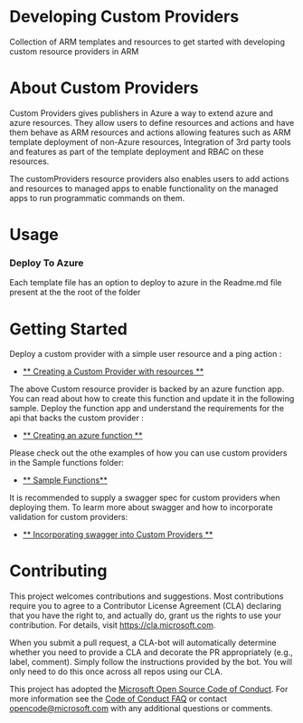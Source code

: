 # Developing Custom Providers
Collection of ARM templates and resources to get started with developing custom resource providers in ARM 


# About Custom Providers

Custom Providers gives publishers in Azure a way to extend azure and azure resources. They allow users to define resources and actions and have them behave as ARM resources and actions allowing features such as ARM template deployment of non-Azure resources, Integration of 3rd party tools and features as part of the template deployment and RBAC on these resources.

The customProviders resource providers also enables users to add actions and resources to managed apps to enable functionality on the managed apps to run programmatic commands on them.

# Usage

### Deploy To Azure
Each template file has an option to deploy to azure in the Readme.md file present at the the root of the folder


# Getting Started

Deploy a custom provider with a simple user resource and a ping action : 
+ [** Creating a Custom Provider with resources **](CustomRPWithFunction/README.md)

The above Custom resource provider is backed by an azure function app. You can read about how to create this function and update it in the following sample. Deploy the function app and understand the requirements for the api that backs the custom provider :
+ [** Creating an azure function **](/SampleFunction/CSharpSimpleProvider/README.md)

Please check out the othe examples of how you can use custom providers in the Sample functions folder:
+ [** Sample Functions**](/SampleFunction/README.md)

It is recommended to supply a swagger spec for custom providers when deploying them. 
To learm more about swagger and how to incorporate validation for custom providers:
+ [** Incorporating swagger into Custom Providers **](CustomRPWithSwagger/README.md)


# Contributing

This project welcomes contributions and suggestions.  Most contributions require you to agree to a
Contributor License Agreement (CLA) declaring that you have the right to, and actually do, grant us
the rights to use your contribution. For details, visit https://cla.microsoft.com.

When you submit a pull request, a CLA-bot will automatically determine whether you need to provide
a CLA and decorate the PR appropriately (e.g., label, comment). Simply follow the instructions
provided by the bot. You will only need to do this once across all repos using our CLA.

This project has adopted the [Microsoft Open Source Code of Conduct](https://opensource.microsoft.com/codeofconduct/).
For more information see the [Code of Conduct FAQ](https://opensource.microsoft.com/codeofconduct/faq/) or
contact [opencode@microsoft.com](mailto:opencode@microsoft.com) with any additional questions or comments.

